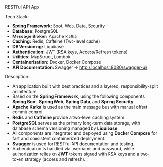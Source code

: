 RESTFul API App

Tech Stack:

- **Spring Framework:** Boot, Web, Data, Security  
- **Database:** PostgreSQL  
- **Message Broker:** Apache Kafka  
- **Caching:** Redis, Caffeine (Two-level cache)  
- **DB Versioning:** Liquibase  
- **Authentication:** JWT (RSA keys, Access/Refresh tokens)  
- **Utilities:** MapStruct, Lombok  
- **Containerization:** Docker, Docker Compose  
- **API Documentation:** Swagger → [http://localhost:8080/swagger-ui/](http://localhost:8080/swagger-ui/)


Description:

- An application built with best practices and a layered, responsibility-split architecture.  
- Based on the **Spring Framework**, using the following components: **Spring Boot**, **Spring Web**, **Spring Data**, and **Spring Security**.  
- **Apache Kafka** is used as the main message bus with manual offset commit control.  
- **Redis** and **Caﬀeine** provide a two-level caching system.  
- **PostgreSQL** serves as the primary long-term data storage, with database schema versioning managed by **Liquibase**.  
- All components are integrated and deployed using **Docker Compose** for fast and consistent containerized deployment.  
- **Swagger** is used for RESTful API documentation and testing.  
- Authentication is handled via username and password, while authorization relies on **JWT** tokens signed with RSA keys and a two-token strategy (access and refresh).